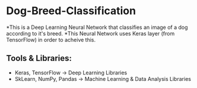 # Dog-Breed-Classification

  *This is a Deep Learning Neural Network that classifies an image of a dog according to it's breed.
  *This Neural Network uses Keras layer (from TensorFlow) in order to acheive this.

## Tools & Libraries:
   * Keras, TensorFlow -> Deep Learning Libraries
   * SkLearn, NumPy, Pandas -> Machine Learning & Data Analysis Libraries
